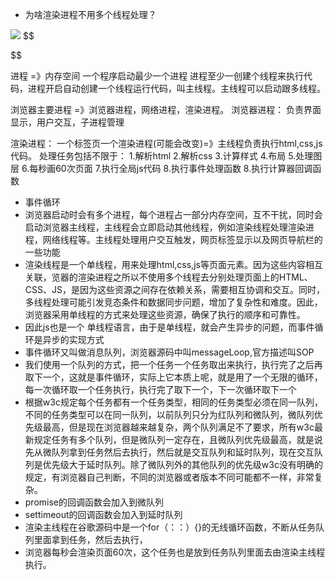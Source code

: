 + 为啥渲染进程不用多个线程处理？

![](C:\Users\37145\Desktop\桌面\学习\图片\QQ截图20230706115735.png)
$$

$$

进程 =》内存空间
一个程序启动最少一个进程
进程至少一创建个线程来执行代码，进程开启自动创建一个线程运行代码，叫主线程。主线程可以启动跟多线程。

浏览器主要进程 =》浏览器进程，网络进程，渲染进程。
浏览器进程：
负责界面显示，用户交互，子进程管理

渲染进程：
一个标签页一个渲染进程(可能会改变)=》主线程负责执行html,css,js代码。
处理任务包括不限于：
1.解析html
2.解析css
3.计算样式
4.布局
5.处理图层
6.每秒画60次页面
7.执行全局js代码
8.执行事件处理函数
8.执行计算器回调函数

+ 事件循环
+ 浏览器启动时会有多个进程，每个进程占一部分内存空间，互不干扰，同时会启动浏览器主线程，主线程会立即启动其他线程，例如渲染线程处理渲染进程，网络线程等。主线程处理用户交互触发，网页标签显示以及网页导航栏的一些功能
+ 渲染线程是一个单线程，用来处理html,css,js等页面元素。因为这些内容相互关联，览器的渲染进程之所以不使用多个线程去分别处理页面上的HTML、CSS、JS，是因为这些资源之间存在依赖关系，需要相互协调和交互。同时，多线程处理可能引发竞态条件和数据同步问题，增加了复杂性和难度。因此，浏览器采用单线程的方式来处理这些资源，确保了执行的顺序和可靠性。
+ 因此js也是一个 单线程语言，由于是单线程，就会产生异步的问题，而事件循环是异步的实现方式
+ 事件循环又叫做消息队列，浏览器源码中叫messageLoop,官方描述叫SOP
+ 我们使用一个队列的方式，把一个任务一个任务取出来执行，执行完了之后再取下一个，这就是事件循环，实际上它本质上呢，就是用了一个无限的循环，每一次循环取一个任务执行，执行完了取下一个，下一次循环取下一个
+ 根据w3c规定每个任务都有一个任务类型，相同的任务类型必须在同一队列，不同的任务类型可以在同一队列，以前队列只分为红队列和微队列，微队列优先级最高，但是现在浏览器越来越复杂，两个队列满足不了要求，所有w3c最新规定任务有多个队列，但是微队列一定存在，且微队列优先级最高，就是说先从微队列拿到任务然后去执行，然后就是交互队列和延时队列，现在交互队列是优先级大于延时队列。除了微队列外的其他队列的优先级w3c没有明确的规定，有浏览器自己判断，不同的浏览器或者版本不同可能都不一样，非常复杂。
+ promise的回调函数会加入到微队列
+ settimeout的回调函数会加入到延时队列
+ 渲染主线程在谷歌源码中是一个for（：：）{}的无线循环函数，不断从任务队列里面拿到任务，然后去执行，
+ 浏览器每秒会渲染页面60次，这个任务也是放到任务队列里面去由渲染主线程执行。
